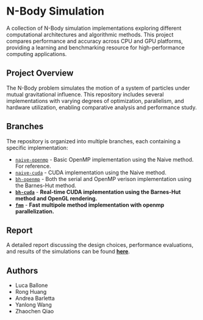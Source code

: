 # N-Body Simulation

A collection of N-Body simulation implementations exploring different computational architectures and algorithmic methods. This project compares performance and accuracy across CPU and GPU platforms, providing a learning and benchmarking resource for high-performance computing applications.

## Project Overview

The N-Body problem simulates the motion of a system of particles under mutual gravitational influence. This repository includes several implementations with varying degrees of optimization, parallelism, and hardware utilization, enabling comparative analysis and performance study.

## Branches

The repository is organized into multiple branches, each containing a specific implementation:

- [`naive-openmp`](https://github.com/AMSC-24-25/06-nbody-06-nbody/tree/naive-openmp) - Basic OpenMP implementation using the Naive method. For reference.
- [`naive-cuda`](https://github.com/AMSC-24-25/06-nbody-06-nbody/tree/naive-cuda) - CUDA implementation using the Naive method.
- [`bh-openmp`](https://github.com/AMSC-24-25/06-nbody-06-nbody/tree/bh-openmp) - Both the serial and OpenMP verison implementation using the Barnes-Hut method.
- [**`bh-cuda`**](https://github.com/AMSC-24-25/06-nbody-06-nbody/tree/bh-cuda) - **Real-time CUDA implementation using the Barnes-Hut method and OpenGL rendering.**
- [**`fmm`**](https://github.com/AMSC-24-25/06-nbody-06-nbody/tree/FMM) - **Fast multipole method implementation with openmp parallelization.**

## Report

A detailed report discussing the design choices, performance evaluations, and results of the simulations can be found **[here](AMSC_Project_Report___Group_6.pdf)**.

## Authors

- Luca Ballone  
- Rong Huang  
- Andrea Barletta  
- Yanlong Wang  
- Zhaochen Qiao
